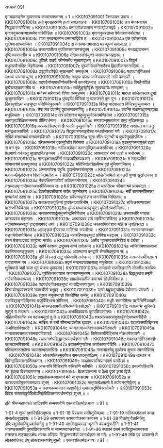 अध्यायः 091

मृगयाप्रसङ्गेन दुष्यन्तस्य कण्वाश्रमगमनम् ॥ 1 ॥
KK0107091001	वैशम्पायन उवाच ।
KK0107091001a	ततो मृगसहस्राणि हत्वा सबलवाहनः ।
KK0107091001c	तत्र मेघघनप्रख्यं सिद्धचारणसेवितम् ॥
KK0107091002a	वनमालोकयामास नगराद्योजनद्वये ।
KK0107091002c	मृगाननुचरन्वन्याञ्श्रमेण परिपीडितः ॥
KK0107091003a	मृगाननुचरन्राजा वेगेनाश्वानचोदयत् ।
KK0107091003c	राजा मृगप्रसङ्गेन वनमन्यद्विवेश ह ॥
KK0107091004a	एक एवोत्तमबलः क्षुत्पिपासाश्रमान्वितः ।
KK0107091004c	स वनस्यान्तमासाद्य महच्छून्यं समासदत् ॥
KK0107091005a	तच्चाप्यतीत्य नृपतिरुत्तमाश्रमसंयुतम् ।
KK0107091005c	मनःप्रह्लादजननं दृष्टिकान्तमतीव च ॥
KK0107091006a	सीतमारुतसंयुक्तं जगामान्यन्महद्वनम् ।
KK0107091006c	पुष्पितैः पादपैः कीर्णमतीव सुखशाद्वलम् ॥
KK0107091007a	विपुलं मधुरारावैर्नादितं विहगैस्तथा ।
KK0107091007c	पुंस्कोकिलनिनादैश्च झिल्लीकगणनादितम् ॥
KK0107091008a	प्रवृद्धविटपैर्वृक्षैः सुखच्छायैः समावृतम् ।
KK0107091008c	षट्पदाघूर्णिततलं लक्ष्म्या परमया युतम् ॥
KK0107091009a	नापुष्पः पादपः कश्चिन्नाफलो नापि कण्टकी ।
KK0107091009c	षट्पदैर्नाप्यपाकीर्णस्तस्मिन्वै काननेऽभवत् ॥
KK0107091010a	विगहैर्नादितं पुष्पैरलङ्कृतमतीव च ।
KK0107091010c	सर्वर्तुकुसुमैर्वृक्षैः सुखच्छायैः समावृतम् ॥
KK0107091011a	मनोरमं सहेष्वासो विवेश वनमुत्तमम् ।
KK0107091011c	मारुता कलितास्तत्र द्रुमाः कुसुमशाखिनः ॥
KK0107091012a	पुष्पवृष्टिं विचित्रां तु व्यसजंस्ते पुनः पुनः ।
KK0107091012c	दिवस्पृशोऽथ सङ्घुष्टाः पक्षिभिर्मधुरस्वनैः ॥
KK0107091013a	विरेजुः पादपास्तत्र विचित्रकुसुमाम्बराः ।
KK0107091013c	तेषां तत्र प्रवालेषु पुष्पभारावनामिषु ॥
KK0107091014a	रुवन्ति रावान्मधुरान्षट्पदा मधुलिप्सवः ।
KK0107091014c	तत्र प्रदेशांश्च बहून्कुसुमोत्करमण्डितान् ॥
KK0107091015a	लतागृहपरिक्षिप्तान्मनसः प्रीतिवर्धनान् ।
KK0107091015c	सम्पश्यन्सुमहातेजा बभूव मुदितस्तदा ॥
KK0107091016a	परस्पराश्लिष्टशाखैः पादपैः कुसुमान्वितैः ।
KK0107091016c	अशोभत वनं तत्तु महेन्द्रध्वजसन्निभैः ॥
KK0107091017a	सिद्धचारणसङ्घैश्च गन्धर्वाप्सरसां गणैः ।
KK0107091017c	सेवितं वनमत्यर्थं मत्तवानरकिन्नरैः ॥
KK0107091018a	सुखः शीतः सुगन्धी च पुष्परेणुवहोऽनिलः ।
KK0107091018c	परिक्रामन्वने वृक्षानुपैतीव रिरंसया ॥
KK0107091019a	एवङ्गुणसमायुक्तं ददर्श स वनं नृपः ।
KK0107091019c	नदीकच्छोद्भं कान्तमुच्छ्रितध्वजसन्निभम् ॥
KK0107091020a	प्रेक्षमाणो वनं तत्तु सुप्रहृष्टविहङ्गमम् ।
KK0107091020c	आश्रमप्रवरं रम्यं ददर्श च मनोरमम् ॥
KK0107091021a	नानावृक्षसमाकीर्णं सम्प्रज्वलितपावकम् ।
KK0107091021c	तं तदाऽप्रतिमं श्रीमानाश्रमं प्रत्यपूजयत् ॥
KK0107091022a	यतिभिर्वालखिल्यैश्च वृतं मुनिगणान्वितम् ।
KK0107091022c	अग्न्यगारैश्च बहुभिः पुष्पसंस्तरसंस्तृतम् ॥
KK0107091023a	महाकच्छैर्बृहद्भिश्च विभ्राजितमतीव च ।
KK0107091023c	मालिनीमभितो राजन्नदीं पुण्यां सुखोदकाम् ॥
KK0107091024a	नैकपक्षिगणाकीर्णां तपोवनमनोरमाम् ।
KK0107091024c	तत्रव्यालमृगान्सैम्यान्पश्यन्प्रीतिमवाप सः ॥
KK0107091025a	तं चाप्रतिरथः श्रीमानाश्रमं प्रत्यपद्यत ।
KK0107091025c	देवलोकप्रतीकाशं सर्वतः सुमनोहरम् ॥
KK0107091026a	नदीं चाश्रमसंश्लिष्टां पुण्यतोयां ददर्श सः ।
KK0107091026c	सर्वप्राणभृतां तत्र जननीमिव धिष्ठिताम् ॥
KK0107091027a	सचक्रवाकपुलिनां पुष्पफेनप्रवाहिनीम् ।
KK0107091027c	सकिन्नरगणावासां वारनर्क्षनिषेविताम् ॥
KK0107091028a	पुण्यस्वाध्यायसङ्घुष्टा पुलिनैरुपशोभिताम् ।
KK0107091028c	मत्तवारणशार्दूलभुजगेन्द्रनिषेविताम् ॥
KK0107091029a	तस्यास्तीरे भगवतः काश्यपस्य महात्मनः ।
KK0107091029c	आश्रमप्रवरं रम्यं महर्षिगणसेवितम् ॥
KK0107091030a	नदीमाश्रमसम्बद्धां दृष्ट्वाश्रमपदं तथा ।
KK0107091030c	चकाराभिप्रवेशाय मतिं स नृपतिस्तदा ॥
KK0107091031a	अलङ्कृतं द्वीपवत्या मालिन्या रम्यतीरया ।
KK0107091031c	नरनारायणस्थानं गङ्गयेवोपशोभितम् ॥
KK0107091032a	मत्तबर्हिणसङ्घुष्टं प्रविवेश महद्वनम् ।
KK0107091032c	तत्स चैत्ररथप्रख्यं समुपेत्य नरर्षभः ॥
KK0107091033a	अतीव गुणसम्पन्नमनिर्देश्यं च वर्चसा ।
KK0107091033c	महर्षिं काश्यपं द्रष्टुमथ कण्वं तपोधनम् ॥
KK0107091034a	ध्वजिनीमश्वसम्बाधां पदातिगजसङ्कुलाम् ।
KK0107091034c	अवस्थाप्य वनद्वारि सेनामिदमुवाच सः ॥
KK0107091035a	मुनिं विरजसं द्रष्टुं गमिष्यामि तपोधनम् ।
KK0107091035c	काश्यपं स्थीयतामत्र यावदागमनं मम ॥
KK0107091036a	तद्वनं नन्दनप्रख्यमासाद्य मनुजेश्वरः ॥
KK0107091036c	क्षुत्पिपासे जहौ राजा मुदं चावाप पुष्कलाम् |
KK0107091037a	सामात्यो राजलिङ्गानि सोपनीय नराधिपः ।
KK0107091037c	पुरोहितसहायश्च जगामाश्रममुत्तमम् ॥
KK0107091038a	दिदृक्षुस्तत्र तमृषिं तपोराशिमथाव्ययम् ।
KK0107091038c	ब्रह्मलोकप्रतीकाशमाश्रमं सोऽभिवीक्ष्य ह ।
KK0107091038e	षट्पदोद्गीतसङ्घुष्टं नानाद्विजगणायुतम् ॥
KK0107091039a	विस्मयोत्फुल्लनयनो राजा प्रीतो बभूवह ।
KK0107091039c	ऋचो बह्वृचमुख्यैश्च प्रेर्यमाणाः पदक्रमैः ।
KK0107091039e	शुश्राव मनुजव्याघ्रो विततेष्विह कर्मसु ॥
KK0107091040a	यज्ञविद्याङ्गविद्भिश्च यजुर्विद्भिश्च शोभितम् ।
KK0107091040c	मधुरैः सामगीतैश्च ऋषिभिर्नियतव्रतैः ॥
KK0107091041a	भारुण्डसामगीताभिरथर्वशिरसोद्गतैः ।
KK0107091041c	यतात्मभिः सुनियतैः शुशुभे स तदाश्रमः ॥
KK0107091042a	अथर्ववेदप्रवराः पूगयज्ञियसामगाः ।
KK0107091042c	संहितामीरयन्ति स्म पदक्रमयुतां तु ते ॥
KK0107091043a	शब्दसंस्कारसंयुक्तर्ब्रुवद्भिश्चापरैर्द्विजैः ।
KK0107091043c	नादितः स बभौ श्रीमान्ब्रह्मलोक इवापरः ॥
KK0107091044a	यज्ञसंस्तरविद्भिश्च क्रमशिक्षाविशारदैः ।
KK0107091044c	न्यायतत्त्वात्मविज्ञानसम्पन्नैर्वेदपारगैः ॥
KK0107091045a	नानावाक्यसमाहारसमवायविशारदैः ।
KK0107091045c	विशेषकार्यविद्भिश्च मोक्षधर्मपरायणैः ॥
KK0107091046a	स्थापनाक्षेपसिद्धान्तपरमार्थज्ञतां गतैः ।
KK0107091046c	शब्दच्छन्दोनिरुक्तज्ञैः कालज्ञानविशारदैः ॥
KK0107091047a	द्रव्यकर्मगुणज्ञैश्च कार्यकारणवेदिभिः ।
KK0107091047c	पक्षिवानररुतज्ञैश्च व्यासग्रन्थसमाश्रितैः ॥
KK0107091048a	नानाशास्त्रेषु मुख्यैश्च शुश्राव स्वनमीरितम् ।
KK0107091048c	लोकायतिकमुख्यैश्च समन्तादनुनादितम् ॥
KK0107091049a	तत्रतत्र च विप्रेन्द्रान्नियतान्संशितव्रतान् ।
KK0107091049c	जपहोमपरान्विप्रान्ददर्श परवीरहा ॥
KK0107091050a	आसनानि विचित्राणि रुचिराणि महीपतिः ।
KK0107091050c	प्रयत्नोपहितानि स्म दृष्ट्वा विस्मयमागमत् ॥
KK0107091051a	देवतायतनानां च प्रेक्ष्य पूजां कृतां द्विजैः ।
KK0107091051c	ब्रह्मलोकस्थमात्मानं मेने स नृपसत्तमः ॥
KK0107091052a	स काश्यपतपोगुप्तमाश्रमप्रवरं शुभम् ।
KK0107091052c	नातृप्यत्प्रेक्षमाणो वै तपोवनगुणैर्युतम् ॥
KK0107091053a	स काश्यपस्यायतनं महाव्रतैर्वृतं समान्तादृषिभिस्तपोधनैः ।
KK0107091053c	विवेश सामात्यपुरोहितोऽरिहाविविक्तमत्यर्थमनोहरं शुभम् ॥ ॥

इति श्रीमन्महाभारते आदिपर्वणि सम्भवपर्वणि एकनवतितमोऽध्यायः ॥ 91 ॥

1-91-4 शून्यं वृक्षादिरहितमूषरम् ॥
 1-91-18 रिरंसया रमयितुमिच्छया ॥
 1-91-19 नदीकच्छोद्भवं कच्छः सजलोऽनूपप्रदेशः ॥
 1-91-29 काश्यपस्य कश्यपगोत्रस्य कण्वस्य ॥
 1-91-39 विततेषु वैतानिकेषु इष्टिपशुसोमादिषु प्रवर्तमानेषु ॥ 
1-91-40 यज्ञविद्यायामङ्गभूतानि कल्पसूत्रादीनि ॥ 
1-91-41 भारुण्डसामानि पूगयज्ञियसामानि च साम्नामवान्तरभेदाः ॥ 
1-91-46 स्थापनं प्रथमं स्वसिद्धान्तव्यवस्था ततस्तत्र शङ्काऽऽक्षेपः तस्याः परिहारः सिद्धान्तस्तैर्या परमार्थज्ञता तां गतैः ॥
 1-91-48 लोके एव आयतन्ते ते लोकायतिकाः तेषु लोकरञ्जनपरेषु मुख्यैः ॥ एकनवतितमोऽध्यायः ॥ 91 ॥
